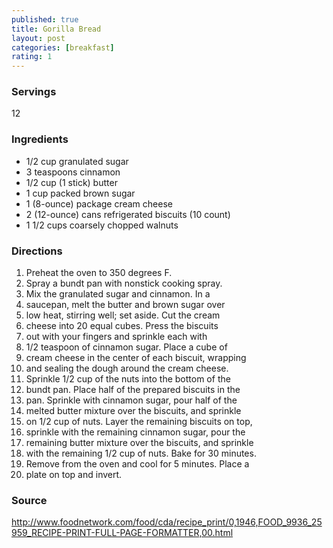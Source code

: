 ```yaml
---
published: true
title: Gorilla Bread
layout: post
categories: [breakfast]
rating: 1
---
```

### Servings
12

### Ingredients
- 1/2 cup granulated sugar
- 3 teaspoons cinnamon
- 1/2 cup (1 stick) butter
- 1 cup packed brown sugar
- 1 (8-ounce) package cream cheese
- 2 (12-ounce) cans refrigerated biscuits (10 count)
- 1 1/2 cups coarsely chopped walnuts



### Directions
1. Preheat the oven to 350 degrees F.
2. Spray a bundt pan with nonstick cooking spray.
3. Mix the granulated sugar and cinnamon. In a
4. saucepan, melt the butter and brown sugar over
5. low heat, stirring well; set aside. Cut the cream
6. cheese into 20 equal cubes. Press the biscuits
7. out with your fingers and sprinkle each with
8. 1/2 teaspoon of cinnamon sugar. Place a cube of
9. cream cheese in the center of each biscuit, wrapping
10. and sealing the dough around the cream cheese.
11. Sprinkle 1/2 cup of the nuts into the bottom of the
12. bundt pan. Place half of the prepared biscuits in the
13. pan. Sprinkle with cinnamon sugar, pour half of the
14. melted butter mixture over the biscuits, and sprinkle
15. on 1/2 cup of nuts. Layer the remaining biscuits on top,
16. sprinkle with the remaining cinnamon sugar, pour the
17. remaining butter mixture over the biscuits, and sprinkle
18. with the remaining 1/2 cup of nuts. Bake for 30 minutes.
19. Remove from the oven and cool for 5 minutes. Place a
20. plate on top and invert.

### Source
<a href="http://www.foodnetwork.com/food/cda/recipe_print/0,1946,FOOD_9936_25959_RECIPE-PRINT-FULL-PAGE-FORMATTER,00.html" target="new">http://www.foodnetwork.com/food/cda/recipe_print/0,1946,FOOD_9936_25959_RECIPE-PRINT-FULL-PAGE-FORMATTER,00.html</a>
